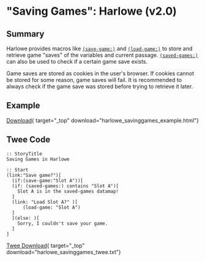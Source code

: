 # "Saving Games": Harlowe (v2.0)

## Summary

Harlowe provides macros like [`(save-game:)`](https://twine2.neocities.org/#macro_save-game) and [`(load-game:)`](https://twine2.neocities.org/#macro_load-game) to store and retrieve game "saves" of the variables and current passage. [`(saved-games:)`](https://twine2.neocities.org/#macro_saved-games) can also be used to check if a certain game save exists.

Game saves are stored as cookies in the user's browser. If cookies cannot be stored for some reason, game saves will fail. It is recommended to always check if the game save was stored before trying to retrieve it later.

## Example

[Download](harlowe_savinggames_example.html){ target="_top" download="harlowe_savinggames_example.html"}

## Twee Code

```twee
:: StoryTitle
Saving Games in Harlowe

:: Start
(link:"Save game?")[
  (if:(save-game:"Slot A"))[
  (if: (saved-games:) contains "Slot A")[
    Slot A is in the saved-games datamap!
  ]
  (link: "Load Slot A?" )[
      (load-game: "Slot A")
  ]
  ](else: )[
    Sorry, I couldn't save your game.
  ]
]
```

[Twee Download](harlowe_savinggames_twee.txt){ target="_top" download="harlowe_savinggames_twee.txt"}
